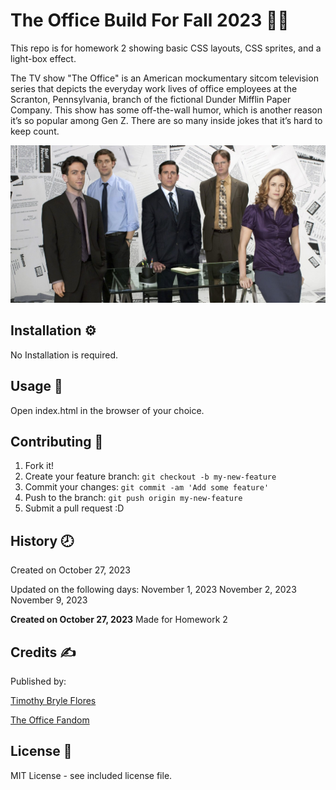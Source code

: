 # The Office Build For Fall 2023 :office_worker:
This repo is for homework 2 showing basic CSS layouts, CSS sprites, and a light-box effect.

The TV show "The Office" is an American mockumentary sitcom television series that depicts the everyday work lives of office employees at the Scranton, Pennsylvania, branch of the fictional Dunder Mifflin Paper Company. This show has some off-the-wall humor, which is another reason it’s so popular among Gen Z. There are so many inside jokes that it’s hard to keep count.

![The Office Group Photo](images/cover_photo0.jpg)

## Installation :gear:

No Installation is required.

## Usage :hammer:

Open index.html in the browser of your choice.

## Contributing :bookmark:

1. Fork it!
2. Create your feature branch: `git checkout -b my-new-feature`
3. Commit your changes: `git commit -am 'Add some feature'`
4. Push to the branch: `git push origin my-new-feature`
5. Submit a pull request :D

## History :clock8:
Created on October 27, 2023

Updated on the following days:
November 1, 2023
November 2, 2023
November 9, 2023


**Created on October 27, 2023**
Made for Homework 2

## Credits :writing_hand:
Published by:

[Timothy Bryle Flores](https://www.behance.net/brylliancePH)

[The Office Fandom](https://theoffice.fandom.com/wiki/List_of_The_Office_Characters)

## License :page_facing_up:

MIT License - see included license file.
